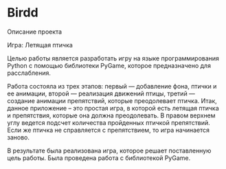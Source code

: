 # Birdd
Описание проекта

Игра: Летящая птичка

Целью работы является разработать игру на языке программирования Python с помощью библиотеки PyGame, которое предназначено для расслабления.

Работа состояла из трех этапов: первый — добавление фона, птички и ее анимации, второй — реализация движений птицы, третий — создание анимации препятствий, которые преодолевает птичка. Итак, данное приложение – это простая игра, в которой есть летящая птичка и препятствия, которые она должна преодолевать. В правом верхнем углу ведется подсчет количества пройденных птичкой препятствий. Если же птичка не справляется с препятствием, то игра начинается заново. 

В результате была реализована игра, которое решает поставленную цель работы. Была проведена работа с библиотекой PyGame.
